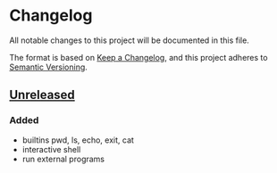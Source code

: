 # Changelog

All notable changes to this project will be documented in this file.

The format is based on [Keep a Changelog](https://keepachangelog.com/en/1.0.0/),
and this project adheres to [Semantic Versioning](https://semver.org/spec/v2.0.0.html).

## [Unreleased]

### Added
- builtins pwd, ls, echo, exit, cat
- interactive shell
- run external programs

[unreleased]: https://github.com/taylorhmorris/turtle/compare/v0.0.1...HEAD
[0.0.1]: https://github.com/taylorhmorris/turtle/compare/v0.0.0...v0.0.1
[0.0.0]: https://github.com/taylorhmorris/turtle/releases/tag/v0.0.0
